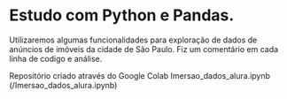 # Estudo com Python e Pandas. 

Utilizaremos algumas funcionalidades para exploração de dados de anúncios de imóveis da cidade de São Paulo.
Fiz um comentário em cada linha de codigo e análise.

Repositório criado através do Google Colab
Imersao_dados_alura.ipynb (/Imersao_dados_alura.ipynb)
